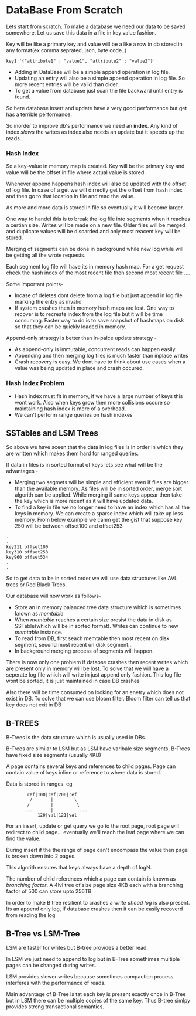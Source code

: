 # DataBase From Scratch

Lets start from scratch. To make a database we need our data to be saved somewhere. Let us save this data in a file in key value fashion.

Key will be like a primary key and value will be a like a row in db stored in any format(ex comma seprated, json, byte code..)

```
key1 '{"attribute1" : "value1", "attribute2" : "value2"}'
```
- Adding in DataBase will be a simple append operation in log file.
- Updating an entry will also be a simple append operation in log file. So more recent entries will be vaild than older.
- To get a value from database just scan the file backward until entry is found.

So here database insert and update have a very good performance but get has a terrible performance.

So inorder to improve db's performance we need an **index**.
Any kind of index *slows* the writes as index also needs an update but it speeds up the reads.

### Hash Index

So a key-value in memory map is created. Key will be the primary key and value will be the offset in file where actual value is stored.

Whenever append happens hash index will also be updated with the offset of log file. In case of a get we will dirrectly get the offset from hash index and then go to that location in file and read the value.

As more and more data is stored in file so eventually it will become larger.

One way to handel this is to break the log file into  segments when it reaches a certian size. Writes will be made on a new file. Older files will be merged and duplicate values will be discarded and only most reacent key will be stored.

Merging of segments can be done in background while new log while will be getting all the wrote requests. 

Each segment log file will have its in memory hash map. For a get request check the hash index of the most recent file then second most recent file ....

Some important points-
- Incase of deletes dont delete from a log file but just append in log file marking the entry as invalid
- If system crashes then in memory hash maps are lost. One way to recover is to recreate index from the log file but it will be time consuming. Faster way to do is to save snapshot of hashmaps on disk so that they can be quickly loaded in memory.

Append-only strategy is better than in-palce update strategy -
- As append-only is immutable, concurrent reads can happen easily.
- Appending and then merging log files is much faster than inplace writes
- Crash recovery is easy. We dont have to think about use cases when a value was being updated in place and crash occured.

### Hash Index Problem
- Hash index must fit in memory, if we have a large number of keys this wont work. Also when keys grow then more collisions occure so maintaining hash index is more of a overhead.
- We can't perform range queries on hash indexes

## SSTables and LSM Trees

So above we have sceen that the data in log files is in order in which they are written which makes them hard for ranged queries.

If data in files is in sorted format of keys lets see what will be the advantages - 
- Merging two segmets will be simple and efficient even if files are bigger than the available memory. As files will be in sorted order, merge sort algorith can be applied. While merging if same keys appear then take the key which is more recent as it will have updated data.
- To find a key in file we no longer need to have an index which has all the keys in memory. We can create a sparse index which will take up less memory. From below example we canm get the gist that suppose key 250 will be between offset100 and offset253

```
.
.
key211 offset100
key310 offset253
key960 offset534
.
.
```

So to get data to be in sorted order we will use data structures like AVL trees or Red Black Trees.

Our database will now work as follows-
- Store an in memory balanced tree data structure which is sometimes known as *memtable*
- When *memtable* reaches a certain size presist the data in disk as SSTable(which will be in sorted format). Writes can continue to new *memtable* instance.
- To read from DB, first seach memtable then most recent on disk segment, second most recent on disk segment...
- In background merging process of segments will happen.

There is now only one problem if databse crashes then recent writes which are present only in memory will be lost. To solve that we will have a seperate log file which will write in just append only fashion. This log file wont be sorted, it is just maintained in case DB crashes

Also there will be time consumed on looking for an enetry which does not exist in DB. To solve that we can use bloom filter. Bloom filter can tell us that key does not exit in DB

## B-TREES

B-Trees is the data structure which is usually used in DBs.

B-Trees are similar to LSM but as LSM have varibale size segments, B-Trees have fixed size segments (usually 4KB)

A page contains several keys and references to child pages. Page can contain value of keys inline or reference to where data is stored. 

Data is stored in ranges. eg

```
        ref|100|ref|200|ref
         /       |        \
        /        |         \
       ...       |          ...
            120|val|121|val
```

For an insert, update or get query we go to the root page, root page will redirect to child page... eventually we'll reach the leaf page where we can find the value.

During insert if the the range of page can't encompass the value then page is broken down into 2 pages.

This algorith ensures that keys always have a depth of logN.

The number of child references which a page can contain is known as *branching factor*. A 4lvl tree of size page size 4KB each with a branching factor of 500 can store upto 256TB

In order to make B tree resilient to crashes a *write ahead log* is also present. Its an append only log, if database crashes then it can be easily recoverd from reading the log

## B-Tree vs LSM-Tree

LSM are faster for writes but B-tree provides a better read.

In LSM we just need to append to log but in B-Tree somethimes multiple pages can be changed during writes.

LSM provides slower writes because sometimes compaction process interferes with the performance of reads.

Main advantage of B-Tree is tat each key is present exactly once in B-Tree but in LSM there can be multiple copies of the same key. Thus B-tree simlpy provides strong transactional semantics.
